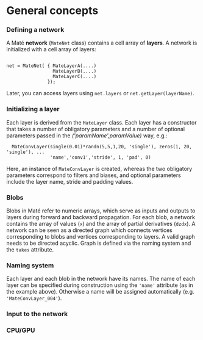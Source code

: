 # General concepts

### Defining a network

A Maté **network** (`MateNet` class) contains a cell array of **layers**. 
A network is initialized with a cell array of layers:

```

net = MateNet( { MateLayerA(....)
                 MateLayerB(....)
                 MateLayerC(....)
               });
```

Later, you can access layers using `net.layers` or `net.getLayer(layerName)`. 

### Initializing a layer

Each layer is derived from the `MateLayer` class. Each layer has a constructor
that takes a number of obligatory parameters and a number of optional parameters
passed in the *('paramName',paramValue)* way, e.g.:
```
  MateConvLayer(single(0.01)*randn(5,5,1,20, 'single'), zeros(1, 20, 'single'), ...
                'name','conv1','stride', 1, 'pad', 0)
```
Here, an instance of `MateConvLayer` is created, whereas the two obligatory 
parameters correspond to filters and biases, and optional parameters include the layer name,
stride and padding values.

### Blobs

Blobs in Maté refer to numeric arrays, which serve as inputs and outputs to layers during forward and backward propagation.
For each blob, a network contains the array of values (`x`) and the array of partial derivatives (`dzdx`). 
A network can be seen as a directed graph which connects vertices corresponding to blobs and vertices corresponding to layers.
A valid graph needs to be directed acyclic. Graph is defined via the naming system and the `takes` attribute.

### Naming system

Each layer and each blob in the network have its names. The name of each layer 
can be specified during construction using the `'name'` attribute (as in the example above).
Otherwise a name will be assigned automatically (e.g. `'MateConvLayer_004'`).




### Input to the network

### CPU/GPU





